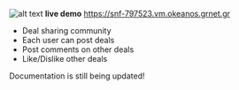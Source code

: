 
![alt text](https://i.imgur.com/L5ysbkC.png "Logo")
**live demo** https://snf-797523.vm.okeanos.grnet.gr

* Deal sharing community
* Each user can post deals 
* Post comments on other deals
* Like/Dislike other deals

Documentation is still being updated!
